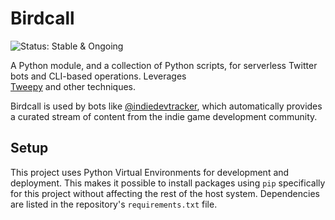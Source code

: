 # Birdcall

![Status: Stable & Ongoing](https://img.shields.io/badge/status-Stable%20&%20Ongoing-green.svg)

A Python module, and a collection of Python scripts, for serverless Twitter bots and CLI-based operations. Leverages                  
[Tweepy](https://www.tweepy.org/) and other techniques.

Birdcall is used by bots like [@indiedevtracker](https://twitter.com/indiedevtracker), which automatically provides a
curated stream of content from the indie game development community.

## Setup

This project uses Python Virtual Environments for development and deployment. This makes it possible to install packages
using `pip` specifically for this project without affecting the rest of the host system. Dependencies are listed in the
repository's `requirements.txt` file.
